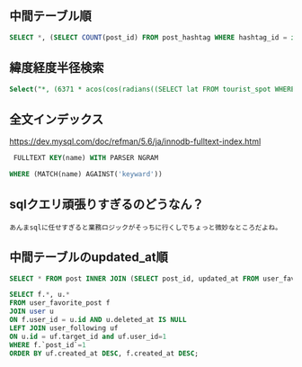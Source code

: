 ## 中間テーブル順

```sql
SELECT *, (SELECT COUNT(post_id) FROM post_hashtag WHERE hashtag_id = id) AS rank, (SELECT COUNT(review_id) FROM review_hashtag WHERE hashtag_id = id) AS foo FROM hashtag WHERE id IN (SELECT id FROM category_hashtag WHERE category_id = 1) ORDER BY rank + foo;
```

## 緯度経度半径検索

```sql
Select("*, (6371 * acos(cos(radians((SELECT lat FROM tourist_spot WHERE id = ?)))* cos(radians(lat))* cos(radians(lng) - radians((SELECT lng FROM tourist_spot WHERE id = ?)))+ sin(radians((SELECT lat FROM tourist_spot WHERE id = ?)))* sin(radians(lat)))) AS distance", query.ID, query.ID, query.ID).Having("distance <= ?", 5).Order("distance")
```

## 全文インデックス

https://dev.mysql.com/doc/refman/5.6/ja/innodb-fulltext-index.html

```sql
 FULLTEXT KEY(name) WITH PARSER NGRAM
```

```sql
WHERE (MATCH(name) AGAINST('keyward'))
```

## sqlクエリ頑張りすぎるのどうなん？
```
あんまsqlに任せすぎると業務ロジックがそっちに行くしでちょっと微妙なところだよね。
```

## 中間テーブルのupdated_at順

```sql
SELECT * FROM post INNER JOIN (SELECT post_id, updated_at FROM user_favorite_post WHERE user_id = 1) hoge ON post.id = hoge.post_id ORDER BY hoge.`updated_at` DESC;
```


```sql
SELECT f.*, u.*
FROM user_favorite_post f
JOIN user u
ON f.user_id = u.id AND u.deleted_at IS NULL
LEFT JOIN user_following uf
ON u.id = uf.target_id and uf.user_id=1
WHERE f.`post_id`=1
ORDER BY uf.created_at DESC, f.created_at DESC;
```